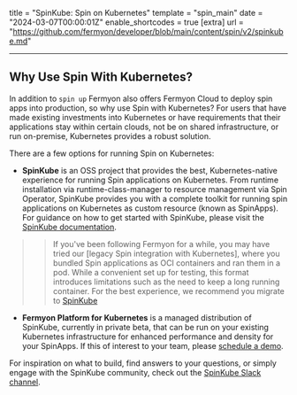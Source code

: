 title = "SpinKube: Spin on Kubernetes"
template = "spin_main"
date = "2024-03-07T00:00:01Z"
enable_shortcodes = true
[extra]
url = "https://github.com/fermyon/developer/blob/main/content/spin/v2/spinkube.md"

---

## Why Use Spin With Kubernetes? 

In addition to `spin up` Fermyon also offers Fermyon Cloud to deploy spin apps into production, so why use Spin with Kubernetes? For users that have made existing investments into Kubernetes or have requirements that their applications stay within certain clouds, not be on shared infrastructure, or run on-premise, Kubernetes provides a robust solution.

There are a few options for running Spin on Kubernetes: 

*  **SpinKube** is an OSS project that provides the best, Kubernetes-native experience for running Spin applications on Kubernetes. From runtime installation via runtime-class-manager to resource management via Spin Operator, SpinKube provides you with a complete toolkit for running spin applications on Kubernetes as custom resource (known as SpinApps). For guidance on how to get started with SpinKube, please visit the [SpinKube documentation](https://spinkube.dev). 

  >> If you've been following Fermyon for a while, you may have tried our [legacy Spin integration with Kubernetes], where you bundled Spin applications as OCI containers and ran them in a pod. While a convenient set up for testing, this format introduces limitations such as the need to keep a long running container. For the best experience, we recommend you migrate to [SpinKube](https://spinkube.dev)

* **Fermyon Platform for Kubernetes** is a managed distribution of SpinKube, currently in private beta, that can be run on your existing Kubernetes infrastructure for enhanced performance and density for your SpinApps. If this of interest to your team, please [schedule a demo](TODO://link-to-demo).

For inspiration on what to build, find answers to your questions, or simply engage with the SpinKube community, check out the [SpinKube Slack channel](TODO:://link-to-demo). 